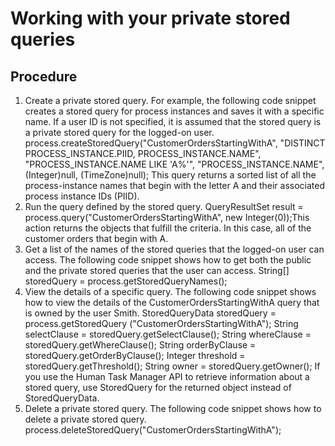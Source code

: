 <!-- image -->

# Working with your private stored queries

## Procedure

1. Create a private stored query. For example,
the following code snippet creates a stored query for process instances
and saves it with a specific name. If a user ID is not specified,
it is assumed that the stored query is a private stored query for
the logged-on user.
process.createStoredQuery("CustomerOrdersStartingWithA",
             "DISTINCT PROCESS\_INSTANCE.PIID, PROCESS\_INSTANCE.NAME",
             "PROCESS\_INSTANCE.NAME LIKE 'A%'",
             "PROCESS\_INSTANCE.NAME",
              (Integer)null, (TimeZone)null); 
This query returns a sorted list
of all the process-instance names that begin with the letter A and
their associated process instance IDs (PIID).
2. Run the query defined by the stored query.  QueryResultSet result = process.query("CustomerOrdersStartingWithA", 
               new Integer(0));This
action returns the objects that fulfill the criteria. In this case,
all of the customer orders that begin with A.
3. Get a list of the names of the stored queries that the
logged-on user can access. The following code snippet
shows how to get both the public and the private stored queries that
the user can access.
String[] storedQuery = process.getStoredQueryNames();
4. View the details of a specific query. The
following code snippet shows how to view the details of the CustomerOrdersStartingWithA
query that is owned by the user Smith.
StoredQueryData storedQuery = process.getStoredQuery
   ("CustomerOrdersStartingWithA");
String selectClause = storedQuery.getSelectClause();
String whereClause = storedQuery.getWhereClause();
String orderByClause = storedQuery.getOrderByClause();
Integer threshold = storedQuery.getThreshold();
String owner = storedQuery.getOwner();
If you use the Human Task Manager API to retrieve information
about a stored query, use StoredQuery for the returned
object instead of StoredQueryData.
5. Delete a private stored query. The following
code snippet shows how to delete a private stored query.
process.deleteStoredQuery("CustomerOrdersStartingWithA");